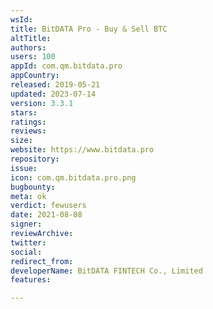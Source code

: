 ```yaml
---
wsId: 
title: BitDATA Pro - Buy & Sell BTC
altTitle: 
authors: 
users: 100
appId: com.qm.bitdata.pro
appCountry: 
released: 2019-05-21
updated: 2023-07-14
version: 3.3.1
stars: 
ratings: 
reviews: 
size: 
website: https://www.bitdata.pro
repository: 
issue: 
icon: com.qm.bitdata.pro.png
bugbounty: 
meta: ok
verdict: fewusers
date: 2021-08-08
signer: 
reviewArchive: 
twitter: 
social: 
redirect_from: 
developerName: BitDATA FINTECH Co., Limited
features: 

---
```


